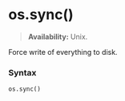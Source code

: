 # os.sync()

> **Availability:** Unix.

Force write of everything to disk.

### Syntax

```python
os.sync()
```